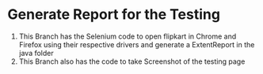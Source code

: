# Generate Report for the Testing

    
1. This Branch has the Selenium code to open flipkart in Chrome and Firefox using their respective drivers and generate a ExtentReport in the java folder
2. This Branch also has the code to take Screenshot of the testing page


